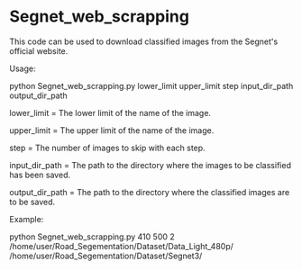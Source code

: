# Segnet_web_scrapping

This code can be used to download classified images from the Segnet's official website.

Usage:

python Segnet_web_scrapping.py lower_limit upper_limit step input_dir_path output_dir_path

lower_limit = The lower limit of the name of the image.

upper_limit = The upper limit of the name of the image.

step = The number of images to skip with each step.

input_dir_path = The path to the directory where the images to be classified has been saved.

output_dir_path = The path to the directory where the classified images are to be saved.

Example:

python Segnet_web_scrapping.py 410 500 2 /home/user/Road_Segementation/Dataset/Data_Light_480p/ /home/user/Road_Segementation/Dataset/Segnet3/
